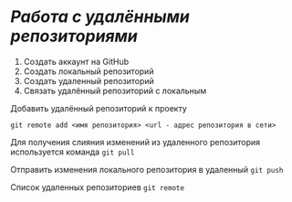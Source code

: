 # ***Работа с удалёнными репозиториями***

1. Создать аккаунт на GitHub
2. Создать локальный репозиторий
3. Создать удаленный репозиторий
4. Связать удалённый репозиторий с локальным

Добавить удалённый репозиторий к проекту
```
git remote add <имя репозитория> <url - адрес репозитория в сети>
```
Для получения слияния изменений из удаленного репозитория используется команда
`git pull`

Отправить изменения локального репозитория в удаленный
`git push`

Список удаленных репозиториев
`git remote`
